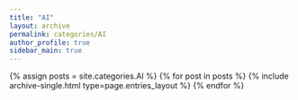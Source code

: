 ```yaml
---
title: "AI"
layout: archive
permalink: categories/AI
author_profile: true
sidebar_main: true
---
```


{% assign posts = site.categories.AI %}
{% for post in posts %} {% include archive-single.html type=page.entries_layout %} {% endfor %}